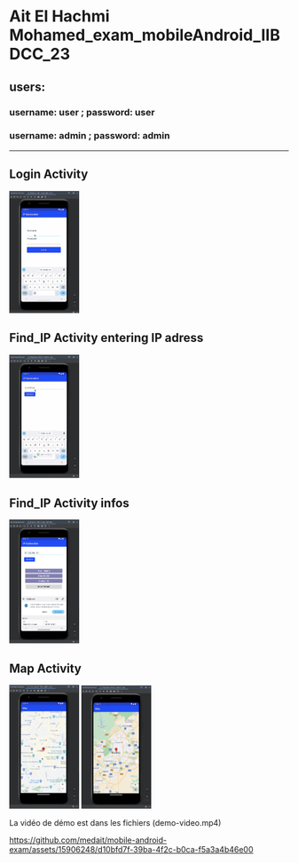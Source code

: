 # Ait El Hachmi Mohamed_exam_mobileAndroid_IIBDCC_23

## users:
### username: user ; password: user
### username: admin ; password: admin
<hr>

## Login Activity
<img src="https://github.com/medait/mobile-android-exam/blob/main/1.png" width="25%">

## Find_IP Activity entering IP adress
<img src="https://github.com/medait/mobile-android-exam/blob/main/2.png" width="25%">

## Find_IP Activity infos
<img src="https://github.com/medait/mobile-android-exam/blob/main/3.png" width="25%">

## Map Activity
<img src="https://github.com/medait/mobile-android-exam/blob/main/4.png" width="25%">
<img src="https://github.com/medait/mobile-android-exam/blob/main/5.png" width="25%">

La vidéo de démo est dans les fichiers (demo-video.mp4)



https://github.com/medait/mobile-android-exam/assets/15906248/d10bfd7f-39ba-4f2c-b0ca-f5a3a4b46e00

